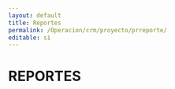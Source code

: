 ```yaml
---
layout: default
title: Reportes
permalink: /Operacion/crm/proyecto/prreporte/
editable: si
---
```


# REPORTES


